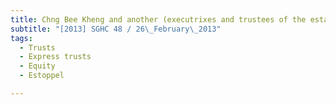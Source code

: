 ```yaml
---
title: Chng Bee Kheng and another (executrixes and trustees of the estate of Fock Poh Kum, 
subtitle: "[2013] SGHC 48 / 26\_February\_2013"
tags:
  - Trusts
  - Express trusts
  - Equity
  - Estoppel

---
```



